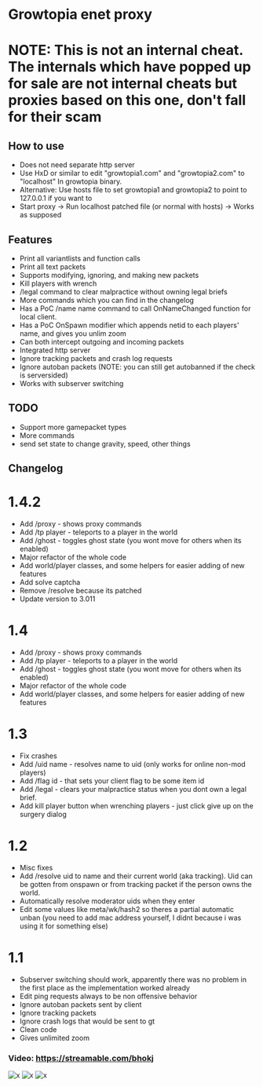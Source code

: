 # Growtopia enet proxy

# NOTE: This is not an internal cheat. The internals which have popped up for sale are not internal cheats but proxies based on this one, don't fall for their scam

## How to use
* Does not need separate http server
* Use HxD or similar to edit "growtopia1.com" and "growtopia2.com" to "localhost" In growtopia binary.
* Alternative: Use hosts file to set growtopia1 and growtopia2 to point to 127.0.0.1 if you want to
* Start proxy -> Run localhost patched file (or normal with hosts) -> Works as supposed

## Features
* Print all variantlists and function calls
* Print all text packets
* Supports modifying, ignoring, and making new packets
* Kill players with wrench
* /legal command to clear malpractice without owning legal briefs
* More commands which you can find in the changelog
* Has a PoC /name name command to call OnNameChanged function for local client.
* Has a PoC OnSpawn modifier which appends netid to each players' name, and gives you unlim zoom
* Can both intercept outgoing and incoming packets
* Integrated http server
* Ignore tracking packets and crash log requests
* Ignore autoban packets (NOTE: you can still get autobanned if the check is serversided)
* Works with subserver switching

## TODO
* Support more gamepacket types
* More commands
* send set state to change gravity, speed, other things

## Changelog
# 1.4.2
* Add /proxy - shows proxy commands
* Add /tp player - teleports to a player in the world
* Add /ghost - toggles ghost state (you wont move for others when its enabled)
* Major refactor of the whole code
* Add world/player classes, and some helpers for easier adding of new features
* Add solve captcha
* Remove /resolve because its patched
* Update version to 3.011

# 1.4
* Add /proxy - shows proxy commands
* Add /tp player - teleports to a player in the world
* Add /ghost - toggles ghost state (you wont move for others when its enabled)
* Major refactor of the whole code
* Add world/player classes, and some helpers for easier adding of new features

# 1.3
* Fix crashes
* Add /uid name - resolves name to uid (only works for online non-mod players)
* Add /flag id - that sets your client flag to be some item id
* Add /legal - clears your malpractice status when you dont own a legal brief.
* Add kill player button when wrenching players - just click give up on the surgery dialog

# 1.2
* Misc fixes
* Add /resolve uid to name and their current world (aka tracking). Uid can be gotten from onspawn or from tracking packet if the person owns the world.
* Automatically resolve moderator uids when they enter
* Edit some values like meta/wk/hash2 so theres a partial automatic unban (you need to add mac address yourself, I didnt because i was using it for something else)

# 1.1
* Subserver switching should work, apparently there was no problem in the first place as the implementation worked already
* Edit ping requests always to be non offensive behavior
* Ignore autoban packets sent by client
* Ignore tracking packets
* Ignore crash logs that would be sent to gt
* Clean code
* Gives unlimited zoom

### Video: https://streamable.com/bhokj  

![x](https://i.imgur.com/RG2o9pM.png "Proxy pic 3")
![x](https://i.imgur.com/3DFiMgS.png "Proxy pic 2")
![x](https://i.imgur.com/Lndhj70.png "Proxy pic 1")

